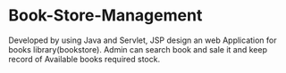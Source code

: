 # Book-Store-Management
Developed by using Java and Servlet, JSP design an web Application for books library(bookstore). Admin can search book and sale it and keep record of Available books required stock.
